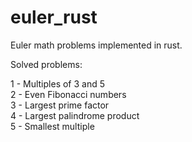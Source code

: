 # euler_rust
Euler math problems implemented in rust. 

Solved problems:

1   -   Multiples of 3 and 5 <br />
2   -   Even Fibonacci numbers <br />
3   -   Largest prime factor <br />
4   -   Largest palindrome product <br />
5   -   Smallest multiple
